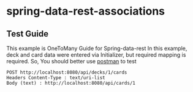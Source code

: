 # spring-data-rest-associations

## Test Guide
This example is OneToMany Guide for Spring-data-rest
In this example, deck and card data were entered via Initializer, but required mapping is required.
So, You should better use [postman](https://www.getpostman.com/) to test 

```
POST http://localhost:8080/api/decks/1/cards
Headers Content-Type : text/uri-list
Body (text) : http://localhost:8080/api/cards/1 
```
